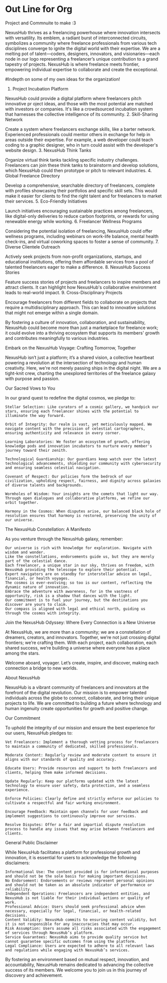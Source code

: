 # Out Line for Org

Project and Commnuite to make :3

NexusHub
thrives as a freelancing powerhouse where innovation intersects with versatility.
Its emblem, a radiant burst of interconnected circuits, symbolizes a community where freelance professionals from various tech disciplines converge to ignite the digital world with their expertise.
We are a melting pot of talent—coders, designers, innovators, and visionaries—each node in our logo representing a freelancer’s unique contribution to a grand tapestry of projects.
NexusHub is where freelance meets frontier, empowering individual expertise to collaborate and create the exceptional.

#Indepth on some of my own ideas for the organization!


1. Project Incubation Platform

NexusHub could provide a digital platform where freelancers pitch innovative pr  oject ideas, and those with the most potential are matched with investors or companies. It's like a crowdsourced incubation system that harnesses the collective intelligence of its community.
2. Skill-Sharing Network

Create a system where freelancers exchange skills, like a barter network. Experienced professionals could mentor others in exchange for help in areas outside their expertise. For example, a web developer could teach coding to a graphic designer, who in turn could assist with the developer's website design.
3. NexusHub Think Tanks

Organize virtual think tanks tackling specific industry challenges. Freelancers can join these think tanks to brainstorm and develop solutions, which NexusHub could then prototype or pitch to relevant industries.
4. Global Freelance Directory

Develop a comprehensive, searchable directory of freelancers, complete with profiles showcasing their portfolios and specific skill sets. This would make it easier for clients to find the right talent and for freelancers to market their services.
5. Eco-Friendly Initiatives

Launch initiatives encouraging sustainable practices among freelancers, like digital-only deliveries to reduce carbon footprints, or rewards for using renewable energy while working.
6. Freelancer Wellness Programs

Considering the potential isolation of freelancing, NexusHub could offer wellness programs, including webinars on work-life balance, mental health check-ins, and virtual coworking spaces to foster a sense of community.
7. Diverse Clientele Outreach

Actively seek projects from non-profit organizations, startups, and educational institutions, offering them affordable services from a pool of talented freelancers eager to make a difference.
8. NexusHub Success Stories

Feature success stories of projects and freelancers to inspire members and attract clients. It can highlight how NexusHub's collaborative environment leads to real-world impact.
9. Cross-Disciplinary Projects

Encourage freelancers from different fields to collaborate on projects that require a multidisciplinary approach. This can lead to innovative solutions that might not emerge within a single domain.

By fostering a culture of innovation, collaboration, and sustainability, NexusHub could become more than just a marketplace for freelance work; it could evolve into a thriving ecosystem that supports its members' growth and contributes meaningfully to various industries.

Embark on the NexusHub Voyage: Crafting Tomorrow, Together

NexusHub isn’t just a platform; it’s a shared vision, a collective heartbeat powering a revolution at the intersection of technology and human creativity. Here, we're not merely passing ships in the digital night. We are a tight-knit crew, charting the unexplored territories of the freelance galaxy with purpose and passion.

Our Sacred Vows to You

In our grand quest to redefine the digital cosmos, we pledge to:

    Stellar Selection: Like curators of a cosmic gallery, we handpick our stars, ensuring each freelancer shines with the potential to illuminate the way forward.

    Orbit of Integrity: Our realm is vast, yet meticulously mapped. We navigate content with the precision of celestial cartographers, ensuring authenticity and relevance in every corner.

    Learning Laboratories: We foster an ecosystem of growth, offering knowledge pods and innovation incubators to nurture every member's journey toward their zenith.

    Technological Guardianship: Our guardians keep watch over the latest technological advancements, shielding our community with cybersecurity and ensuring seamless celestial navigation.

    Covenant of Respect: Our policies form the bedrock of our civilization, upholding respect, fairness, and dignity across galaxies of diverse talents and backgrounds.

    Wormholes of Wisdom: Your insights are the comets that light our way. Through open dialogues and collaborative platforms, we refine our orbit together.

    Harmony in the Cosmos: When disputes arise, our balanced black hole of resolution ensures that harmony is restored, preserving the unity of our universe.

The NexusHub Constellation: A Manifesto

As you venture through the NexusHub galaxy, remember:

    Our universe is rich with knowledge for exploration. Navigate with wisdom and wonder.
    Like the constellations, endorsements guide us, but they are merely part of the celestial dance.
    Each freelancer, a unique star in our sky, thrives on freedom, with NexusHub providing the telescope to explore their potential.
    Expert navigators are on standby for interstellar advice on legal, financial, or health voyages.
    The cosmos is ever-evolving; so too is our content, reflecting the dynamic nature of innovation.
    Embrace the adventure with awareness, for in the vastness of opportunity, risk is a shadow that dances with the light.
    Our commitment is to fuel your journey, but the destinations you discover are yours to claim.
    Our compass is aligned with legal and ethical north, guiding us through the cosmos with integrity.

Join the NexusHub Odyssey: Where Every Connection is a New Universe

At NexusHub, we are more than a community; we are a constellation of dreamers, creators, and innovators. Together, we’re not just crossing digital frontiers; we’re crafting them. With each project, each collaboration, each shared success, we’re building a universe where everyone has a place among the stars.

Welcome aboard, voyager. Let’s create, inspire, and discover, making each connection a bridge to new worlds.

About NexusHub

NexusHub is a vibrant community of freelancers and innovators at the forefront of the digital revolution. Our mission is to empower talented individuals across the globe to connect, collaborate, and bring their unique projects to life. We are committed to building a future where technology and human ingenuity create opportunities for growth and positive change.

Our Commitment

To uphold the integrity of our mission and ensure the best experience for our users, NexusHub pledges to:

    Vet Freelancers: Implement a thorough vetting process for freelancers to maintain a community of dedicated, skilled professionals.

    Moderate Content: Regularly review and moderate content to ensure it aligns with our standards of quality and accuracy.

    Educate Users: Provide resources and support to both freelancers and clients, helping them make informed decisions.

    Update Regularly: Keep our platforms updated with the latest technology to ensure user safety, data protection, and a seamless experience.

    Enforce Policies: Clearly define and strictly enforce our policies to cultivate a respectful and fair working environment.

    Encourage Feedback: Maintain open channels for user feedback and implement suggestions to continuously improve our services.

    Resolve Disputes: Offer a fair and impartial dispute resolution process to handle any issues that may arise between freelancers and clients.

General Public Disclaimer

While NexusHub facilitates a platform for professional growth and innovation, it is essential for users to acknowledge the following disclaimers:

    Informational Use: The content provided is for informational purposes and should not be the sole basis for making important decisions.
    No Endorsement: Endorsements or reviews represent personal opinions and should not be taken as an absolute indicator of performance or reliability.
    Independent Operations: Freelancers are independent entities, and NexusHub is not liable for their individual actions or quality of work.
    Professional Advice: Users should seek professional advice when necessary, especially for legal, financial, or health-related decisions.
    Content Validity: NexusHub commits to ensuring content validity, but it is not responsible for any inaccuracies that may occur.
    Risk Assumption: Users assume all risks associated with the engagement of services through NexusHub’s platform.
    Service Guarantees: NexusHub aims to provide quality service but cannot guarantee specific outcomes from using the platform.
    Legal Compliance: Users are expected to adhere to all relevant laws and regulations while engaging with NexusHub’s services.

By fostering an environment based on mutual respect, innovation, and accountability, NexusHub remains dedicated to advancing the collective success of its members. We welcome you to join us in this journey of discovery and achievement.


